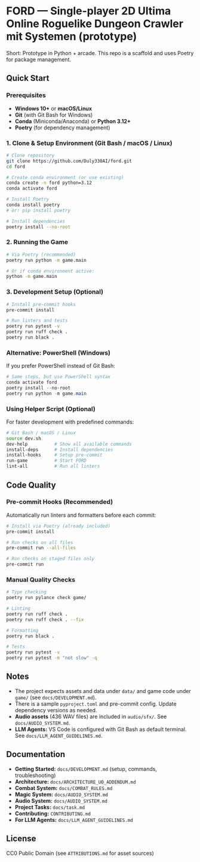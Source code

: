 # FORD — Single-player 2D Ultima Online Roguelike Dungeon Crawler mit Systemen (prototype)

Short: Prototype in Python + arcade. This repo is a scaffold and uses Poetry for package management.

## Quick Start

### Prerequisites

- **Windows 10+** or **macOS/Linux**
- **Git** (with Git Bash for Windows)
- **Conda** (Miniconda/Anaconda) or **Python 3.12+**
- **Poetry** (for dependency management)

### 1. Clone & Setup Environment (Git Bash / macOS / Linux)

```bash
# Clone repository
git clone https://github.com/Duly330AI/ford.git
cd ford

# Create conda environment (or use existing)
conda create -n ford python=3.12
conda activate ford

# Install Poetry
conda install poetry
# or: pip install poetry

# Install dependencies
poetry install --no-root
```

### 2. Running the Game

```bash
# Via Poetry (recommended)
poetry run python -m game.main

# Or if conda environment active:
python -m game.main
```

### 3. Development Setup (Optional)

```bash
# Install pre-commit hooks
pre-commit install

# Run linters and tests
poetry run pytest -v
poetry run ruff check .
poetry run black .
```

### Alternative: PowerShell (Windows)

If you prefer PowerShell instead of Git Bash:

```powershell
# Same steps, but use PowerShell syntax
conda activate ford
poetry install --no-root
poetry run python -m game.main
```

### Using Helper Script (Optional)

For faster development with predefined commands:

```bash
# Git Bash / macOS / Linux
source dev.sh
dev-help          # Show all available commands
install-deps      # Install dependencies
install-hooks     # Setup pre-commit
run-game          # Start FORD
lint-all          # Run all linters
```

## Code Quality

### Pre-commit Hooks (Recommended)

Automatically run linters and formatters before each commit:

```bash
# Install via Poetry (already included)
pre-commit install

# Run checks on all files
pre-commit run --all-files

# Run checks on staged files only
pre-commit run
```

### Manual Quality Checks

```bash
# Type checking
poetry run pylance check game/

# Linting
poetry run ruff check .
poetry run ruff check . --fix

# Formatting
poetry run black .

# Tests
poetry run pytest -v
poetry run pytest -m "not slow" -q
```

## Notes

- The project expects assets and data under `data/` and game code under `game/` (see `docs/DEVELOPMENT.md`).
- There is a sample `pyproject.toml` and pre-commit config. Update dependency versions as needed.
- **Audio assets** (436 WAV files) are included in `audio/sfx/`. See `docs/AUDIO_SYSTEM.md`.
- **LLM Agents:** VS Code is configured with Git Bash as default terminal. See `docs/LLM_AGENT_GUIDELINES.md`.

## Documentation

- **Getting Started:** `docs/DEVELOPMENT.md` (setup, commands, troubleshooting)
- **Architecture:** `docs/ARCHITECTURE_UO_ADDENDUM.md`
- **Combat System:** `docs/COMBAT_RULES.md`
- **Magic System:** `docs/AUDIO_SYSTEM.md`
- **Audio System:** `docs/AUDIO_SYSTEM.md`
- **Project Tasks:** `docs/task.md`
- **Contributing:** `CONTRIBUTING.md`
- **For LLM Agents:** `docs/LLM_AGENT_GUIDELINES.md`

## License

CC0 Public Domain (see `ATTRIBUTIONS.md` for asset sources)
